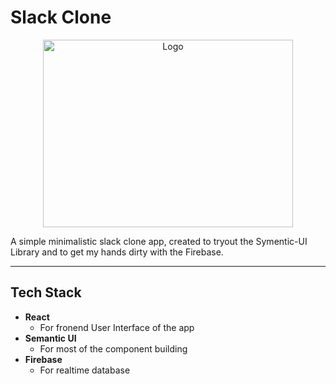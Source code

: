 # Slack Clone

<p align="center">
  <a href="#">
    <img src="https://cdn.worldvectorlogo.com/logos/slack-2.svg" alt="Logo" width="400" height="300">
  </a>
</p>

A simple minimalistic slack clone app, created to tryout the Symentic-UI Library and to get my hands dirty with the Firebase.

---

## Tech Stack

- **React**
    - For fronend User Interface of the app
- **Semantic UI**
    - For most of the component building
- **Firebase**
    - For realtime database

